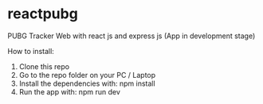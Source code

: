 # reactpubg
PUBG Tracker Web with react js and express js (App in development stage)

How to install:
1. Clone this repo
2. Go to the repo folder on your PC / Laptop
3. Install the dependencies with: npm install
4. Run the app with: npm run dev
